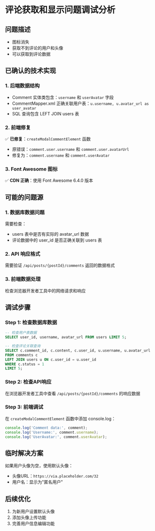 # 评论获取和显示问题调试分析

## 问题描述
- 图标消失
- 获取不到评论的用户和头像
- 可以获取到评论数据

## 已确认的技术实现

### 1. 后端数据结构
- Comment 实体类包含：`username` 和 `userAvatar` 字段
- CommentMapper.xml 正确关联用户表：`u.username, u.avatar_url as user_avatar`
- SQL 查询包含 LEFT JOIN users 表

### 2. 前端修复
✅ **已修复**：`createModalCommentElement` 函数
- 原错误：`comment.user.username` 和 `comment.user.avatarUrl`
- 修复为：`comment.username` 和 `comment.userAvatar`

### 3. Font Awesome 图标
✅ **CDN 正确**：使用 Font Awesome 6.4.0 版本

## 可能的问题源

### 1. 数据库数据问题
需要检查：
- users 表中是否有实际的 avatar_url 数据
- 评论数据中的 user_id 是否正确关联到 users 表

### 2. API 响应格式
需要验证 `/api/posts/{postId}/comments` 返回的数据格式

### 3. 前端数据处理
检查浏览器开发者工具中的网络请求和响应

## 调试步骤

### Step 1: 检查数据库数据
```sql
-- 检查用户表数据
SELECT user_id, username, avatar_url FROM users LIMIT 5;

-- 检查评论关联查询
SELECT c.comment_id, c.content, c.user_id, u.username, u.avatar_url 
FROM comments c 
LEFT JOIN users u ON c.user_id = u.user_id 
WHERE c.status = 1 
LIMIT 5;
```

### Step 2: 检查API响应
在浏览器开发者工具中查看 `/api/posts/{postId}/comments` 的响应数据

### Step 3: 前端调试
在 `createModalCommentElement` 函数中添加 console.log：
```javascript
console.log('Comment data:', comment);
console.log('Username:', comment.username);
console.log('UserAvatar:', comment.userAvatar);
```

## 临时解决方案
如果用户头像为空，使用默认头像：
- 头像URL：`https://via.placeholder.com/32`
- 用户名：显示为"匿名用户"

## 后续优化
1. 为新用户设置默认头像
2. 添加头像上传功能
3. 完善用户信息编辑功能 